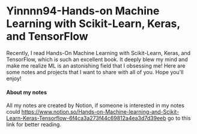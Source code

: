 # Yinnnn94-Hands-on Machine Learning with Scikit-Learn, Keras, and TensorFlow
Recently, I read Hands-On Machine Learning with Scikit-Learn, Keras, and TensorFlow, which is such an excellent book. 
It deeply blew my mind and make me realize ML is an astonishing field that I obsessing me!
Here are some notes and projects that I want to share with all of you. Hope you'll enjoy!
#### About my notes 
  All my notes are created by Notion, if someone is interested in my notes could https://www.notion.so/Hands-on-Machine-learning-and-Scikit-Learn-Keras-Tensorflow-6f4ca3a273f44c69812a4ea3d7d39eeb go to this link for better reading.
